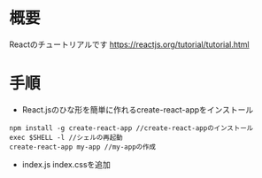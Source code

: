 # 概要
Reactのチュートリアルです
https://reactjs.org/tutorial/tutorial.html

# 手順

+ React.jsのひな形を簡単に作れるcreate-react-appをインストール

```
npm install -g create-react-app //create-react-appのインストール
exec $SHELL -l //シェルの再起動
create-react-app my-app //my-appの作成
```

+ index.js index.cssを追加

